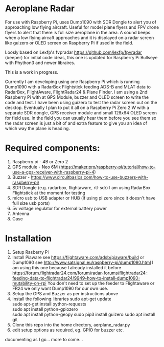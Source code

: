 # Aeroplane Radar
For use with Raspberry Pi, uses Dump1090 with SDR Dongle to alert you of approaching low flying aircraft. Useful for model plane flyers and FPV drone flyers to alert that there is full size aeroplane in the area. A sound beeps when a low flying aircaft approaches and it is displayed on a radar screen like guizero or OLED screen on Raspberry Pi if used in the field.

Loosly based on Lexfp's fvpradar https://github.com/lexfp/fpvradar (beeper) for initial code ideas, this one is updated for Raspberry Pi Bullseye with Phython3 and newer libraires.

This is a work in progress. 

Currently I am developing using one Raspberry Pi which is running Dump1090 with a RadarBox Flightstick feeding ADS-B and MLAT data to RadarBox, FlightAware, FlightRadar24 & Plane Finder. I am using a 2nd Raspberry Pi with at GPS Module, buzzer and OLED screen to write the code and test.  I have been using guizero to test the radar screen out on the desktop. Eventually I plan to put it all on a Raspberry Pi Zero 2 W with a separate SDR dongle, GPS receiver module and small 128x64 OLED screen for field use. In the field you can usually hear them before you see them so the radar screen is just a bit of and extra feature to give you an idea of which way the plane is heading.

# Required components:

1) Raspberry pi - 4B or Zero 2
2) GPS module - Neo 6M (https://maker.pro/raspberry-pi/tutorial/how-to-use-a-gps-receiver-with-raspberry-pi-4)
3) Buzzer - https://www.circuitbasics.com/how-to-use-buzzers-with-raspberry-pi/
4) SDR Dongle (e.g. radarbox, flightaware, rtl-sdr) I am using RadarBox Flightstick at the moment for testing
5) micro usb to USB adapter or HUB (if using pi zero since it doesn't have full size usb ports) 
6) 5v voltage regulator for external battery power
7) Antenna 
8) Case

# Installation

1) Setup Rasberry Pi
2) Install Piaware see https://flightaware.com/adsb/piaware/build or  Dump1090 see http://www.satsignal.eu/raspberry-pi/dump1090.html 
I am using this one because I already installed it before https://forum.flightradar24.com/forum/radar-forums/flightradar24-feeding-data-to-flightradar24/9949-how-to-install-dump1090-mutability-on-rpi 
You don't need to set up the feeder to Flightaware or FR24 we only want Dump1090 for our own use.
3) Setup the GPS and Buzzer as per instructions above
4) Install the following libraries
  sudo apt-get update  
  sudo apt-get install python-requests  
  sudo apt install python-gpiozero  
  sudo apt install python-geopy
  sudo pip3 install guizero 
  sudo apt install git
6) Clone this repo into the home directory,  aerplane_radar.py
7) edit setup options as required, eg. GPIO for buzzer etc.

documenting as I go... more to come... 
